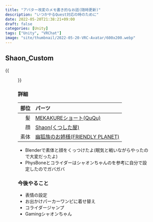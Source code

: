 ```yaml
---
title: "アバター改変のメモ書き的なお話(随時更新)"
description: "いつかやるQuest対応の時のために"
date: 2022-05-20T21:38:21+09:00
draft: false
categories: [Unity]
tags: ["Unity", "VRChat"]
image: "site/thumbnail/2022-05-20-VRC-Avatar/600x200.webp"
---
```


## Shaon_Custom  
{{<figure src="https://drive.google.com/uc?export=view&id=1GxPwiU1ilqheZMgdy-sQkQkzmCXym_PU" >}}   

### 詳細
部位   | パーツ
-------:|:-------------------------
髪 | [MEKAKUREショート(QuQu)](https://booth.pm/ja/items/3205288)
顔 | [Shaon(くつした屋)](https://booth.pm/ja/items/2048231)
素体 | [幽狐族のお姉様(FRIENDLY PLANET)](https://booth.pm/ja/items/1484117)

- Blenderで素体と顔をくっつけたよ(眠気と戦いながらやったので大変だったよ)  
- PhysBoneとコライダーはシャオンちゃんのを参考に自分で設定したのでガバガバ  

### 今後やること  
- 表情の設定  
- お出かけパーカーワンピに着せ替え  
- コライダージャンプ  
- Gamingシャオンちゃん